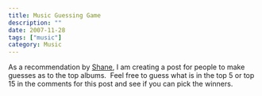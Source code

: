 ```yaml
---
title: Music Guessing Game
description: ""
date: 2007-11-28
tags: ["music"]
category: Music
---
```



<p>As a recommendation by <a href="https://web.archive.org/web/20131211165823/http://www.imshane.com/">Shane</a>, I am creating a post for people to make guesses as to the top albums.&nbsp; Feel free to guess what is in the top 5 or top 15 in the comments for this post and see if you can pick the winners.</p>
